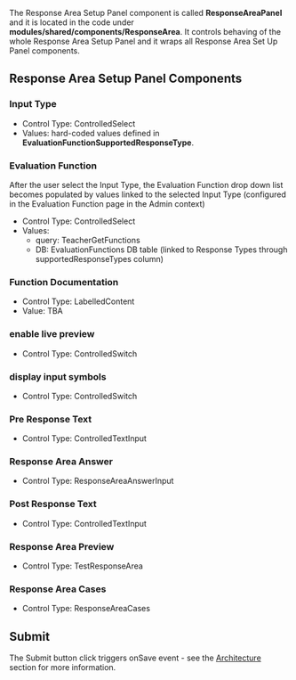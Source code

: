 The Response Area Setup Panel component is called **ResponseAreaPanel** and it is located in the code under **modules/shared/components/ResponseArea**. It controls behaving of the whole Response Area Setup Panel and it wraps all Response Area Set Up Panel components.

## Response Area Setup Panel Components

### Input Type

- Control Type: ControlledSelect
- Values: hard-coded values defined in **EvaluationFunctionSupportedResponseType**.

### Evaluation Function

After the user select the Input Type, the Evaluation Function drop down list becomes populated by values linked to the selected Input Type (configured in the Evaluation Function page in the Admin context)

- Control Type: ControlledSelect
- Values:
    - query: TeacherGetFunctions
    - DB: EvaluationFunctions DB table (linked to Response Types through supportedResponseTypes column)

### Function Documentation

- Control Type: LabelledContent
- Value: TBA

### enable live preview

- Control Type: ControlledSwitch

### display input symbols

- Control Type: ControlledSwitch

### Pre Response Text

- Control Type: ControlledTextInput

### Response Area Answer

- Control Type: ResponseAreaAnswerInput

### Post Response Text

- Control Type: ControlledTextInput

### Response Area Preview

- Control Type: TestResponseArea

### Response Area Cases

- Control Type: ResponseAreaCases

## Submit

The Submit button click triggers onSave event - see the [Architecture](response_area-setup_panel_architecure.md) section for more information.